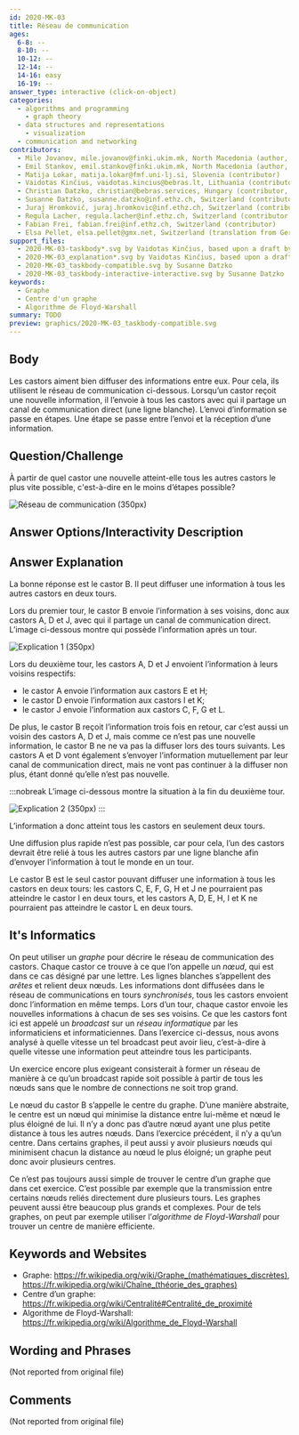 ```yaml
---
id: 2020-MK-03
title: Réseau de communication
ages:
  6-8: --
  8-10: --
  10-12: --
  12-14: --
  14-16: easy
  16-19: --
answer_type: interactive (click-on-object)
categories:
  - algorithms and programming
    - graph theory
  - data structures and representations
    - visualization
  - communication and networking
contributors:
  - Mile Jovanov, mile.jovanov@finki.ukim.mk, North Macedonia (author, graphics)
  - Emil Stankov, emil.stankov@finki.ukim.mk, North Macedonia (author, graphics)
  - Matija Lokar, matija.lokar@fmf.uni-lj.si, Slovenia (contributor)
  - Vaidotas Kinčius, vaidotas.kincius@bebras.lt, Lithuania (contributor, graphics)
  - Christian Datzko, christian@bebras.services, Hungary (contributor, graphics)
  - Susanne Datzko, susanne.datzko@inf.ethz.ch, Switzerland (contributor, graphics)
  - Juraj Hromkovič, juraj.hromkovic@inf.ethz.ch, Switzerland (contributor)
  - Regula Lacher, regula.lacher@inf.ethz.ch, Switzerland (contributor, translation from English into German)
  - Fabian Frei, fabian.frei@inf.ethz.ch, Switzerland (contributor)
  - Elsa Pellet, elsa.pellet@gmx.net, Switzerland (translation from German into French)
support_files:
  - 2020-MK-03-taskbody*.svg by Vaidotas Kinčius, based upon a draft by Mile Jovanov and Emil Stankov, improved by Susanne Datzko
  - 2020-MK-03_explanation*.svg by Vaidotas Kinčius, based upon a draft by Christian Datzko
  - 2020-MK-03_taskbody-compatible.svg by Susanne Datzko
  - 2020-MK-03_taskbody-interactive-interactive.svg by Susanne Datzko
keywords:
  - Graphe
  - Centre d'un graphe
  - Algorithme de Floyd-Warshall
summary: TODO
preview: graphics/2020-MK-03_taskbody-compatible.svg
---
```



## Body

Les castors aiment bien diffuser des informations entre eux. Pour cela, ils utilisent le réseau de communication ci-dessous. Lorsqu’un castor reçoit une nouvelle information, il l’envoie à tous les castors avec qui il partage un canal de communication direct (une ligne blanche). L’envoi d’information se passe en étapes. Une étape se passe entre l’envoi et la réception d’une information.


## Question/Challenge

À partir de quel castor une nouvelle atteint-elle tous les autres castors le plus vite possible, c'est-à-dire en le moins d’étapes possible?

![](graphics/2020-MK-03_taskbody-compatible.svg "Réseau de communication (350px)")


## Answer Options/Interactivity Description

<!-- empty -->


## Answer Explanation

La bonne réponse est le castor B. Il peut diffuser une information à tous les autres castors en deux tours.

Lors du premier tour, le castor B envoie l’information à ses voisins, donc aux castors A, D et J, avec qui il partage un canal de communication direct. L’image ci-dessous montre qui possède l’information après un tour.

![](graphics/2020-MK-03_explanation1-compatible.svg "Explication 1 (350px)")

Lors du deuxième tour, les castors A, D et J envoient l’information à leurs voisins respectifs:
 - le castor A envoie l’information aux castors E et H;
 - le castor D envoie l’information aux castors I et K;
 - le castor J envoie l’information aux castors C, F, G et L.

De plus, le castor B reçoit l’information trois fois en retour, car c’est aussi un voisin des castors A, D et J, mais comme ce n’est pas une nouvelle information, le castor B ne ne va pas la diffuser lors des tours suivants. Les castors A et D vont également s’envoyer l’information mutuellement par leur canal de communication direct, mais ne vont pas continuer à la diffuser non plus, étant donné qu’elle n’est pas nouvelle.

:::nobreak
L’image ci-dessous montre la situation à la fin du deuxième tour.

![](graphics/2020-MK-03_explanation2-compatible.svg "Explication 2 (350px)")
:::

L’information a donc atteint tous les castors en seulement deux tours.

Une diffusion plus rapide n’est pas possible, car pour cela, l’un des castors devrait être relié à tous les autres castors par une ligne blanche afin d’envoyer l’information à tout le monde en un tour.

Le castor B est le seul castor pouvant diffuser une information à tous les castors en deux tours: les castors C, E, F, G, H et J ne pourraient pas atteindre le castor I en deux tours, et les castors A, D, E, H, I et K ne pourraient pas atteindre le castor L en deux tours.


## It's Informatics

On peut utiliser un _graphe_ pour décrire le réseau de communication des castors. Chaque castor ce trouve à ce que l’on appelle un _nœud_, qui est dans ce cas désigné par une lettre. Les lignes blanches s’appellent des _arêtes_ et relient deux nœuds. Les informations dont diffusées dans le réseau de communications en tours _synchronisés_, tous les castors envoient donc l’information en même temps. Lors d’un tour, chaque castor envoie les nouvelles informations à chacun de ses ses voisins. Ce que les castors font ici est appelé un _broadcast_ sur un _réseau informatique_ par les informaticiens et informaticiennes. Dans l’exercice ci-dessus, nous avons analysé à quelle vitesse un tel broadcast peut avoir lieu, c’est-à-dire à quelle vitesse une information peut atteindre tous les participants.

Un exercice encore plus exigeant consisterait à former un réseau de manière à ce qu’un broadcast rapide soit possible à partir de tous les nœuds sans que le nombre de connections ne soit trop grand.

Le nœud du castor B s’appelle le centre du graphe. D’une manière abstraite, le centre est un nœud qui minimise la distance entre lui-même et nœud le plus éloigné de lui. Il n’y a donc pas d’autre nœud ayant une plus petite distance à tous les autres nœuds. Dans l’exercice précédent, il n’y a qu’un centre. Dans certains graphes, il peut aussi y avoir plusieurs nœuds qui minimisent chacun la distance au nœud le plus éloigné; un graphe peut donc avoir plusieurs centres.

Ce n’est pas toujours aussi simple de trouver le centre d’un graphe que dans cet exercice. C’est possible par exemple que la transmission entre certains nœuds reliés directement dure plusieurs tours. Les graphes peuvent aussi être beaucoup plus grands et complexes. Pour de tels graphes, on peut par exemple utiliser l’_algorithme de Floyd-Warshall_ pour trouver un centre de manière efficiente.


## Keywords and Websites

 - Graphe: https://fr.wikipedia.org/wiki/Graphe_(mathématiques_discrètes), https://fr.wikipedia.org/wiki/Chaîne_(théorie_des_graphes)
 - Centre d’un graphe: https://fr.wikipedia.org/wiki/Centralité#Centralité_de_proximité
 - Algorithme de Floyd-Warshall: https://fr.wikipedia.org/wiki/Algorithme_de_Floyd-Warshall


## Wording and Phrases

(Not reported from original file)


## Comments

(Not reported from original file)
